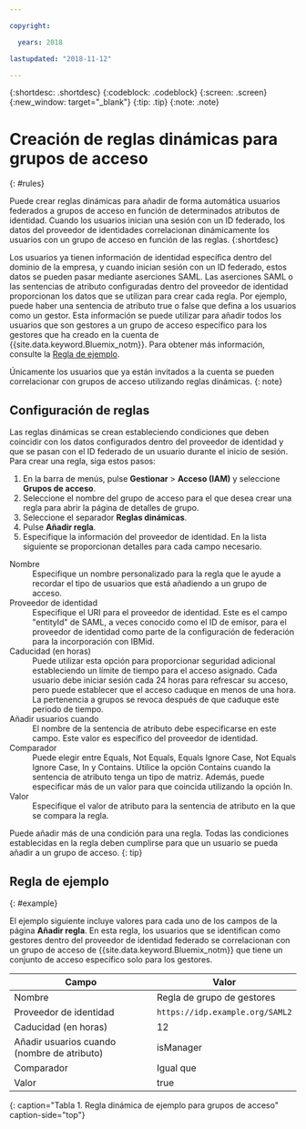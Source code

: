 ```yaml
---

copyright:

  years: 2018

lastupdated: "2018-11-12"

---
```


{:shortdesc: .shortdesc}
{:codeblock: .codeblock}
{:screen: .screen}
{:new_window: target="_blank"}
{:tip: .tip}
{:note: .note}

# Creación de reglas dinámicas para grupos de acceso
{: #rules}

Puede crear reglas dinámicas para añadir de forma automática usuarios federados a grupos de acceso en función de determinados atributos de identidad. Cuando los usuarios inician una sesión con un ID federado, los datos del proveedor de identidades correlacionan dinámicamente los usuarios con un grupo de acceso en función de las reglas.
{:shortdesc}

Los usuarios ya tienen información de identidad específica dentro del dominio de la empresa, y cuando inician sesión con un ID federado, estos datos se pueden pasar mediante aserciones SAML. Las aserciones SAML o las sentencias de atributo configuradas dentro del proveedor de identidad proporcionan los datos que se utilizan para crear cada regla. Por ejemplo, puede haber una sentencia de atributo true o false que defina a los usuarios como un gestor. Esta información se puede utilizar para añadir todos los usuarios que son gestores a un grupo de acceso específico para los gestores que ha creado en la cuenta de {{site.data.keyword.Bluemix_notm}}. Para obtener más información, consulte la [Regla de ejemplo](accessgroup_rules.html#example).

Únicamente los usuarios que ya están invitados a la cuenta se pueden correlacionar con grupos de acceso utilizando reglas dinámicas.
{: note}

## Configuración de reglas

Las reglas dinámicas se crean estableciendo condiciones que deben coincidir con los datos configurados dentro del proveedor de identidad y que se pasan con el ID federado de un usuario durante el inicio de sesión. Para crear una regla, siga estos pasos:

1. En la barra de menús, pulse **Gestionar** &gt; **Acceso (IAM)** y seleccione **Grupos de acceso**.
2. Seleccione el nombre del grupo de acceso para el que desea crear una regla para abrir la página de detalles de grupo.
3. Seleccione el separador **Reglas dinámicas**.
4. Pulse **Añadir regla**.
5. Especifique la información del proveedor de identidad. En la lista siguiente se proporcionan detalles para cada campo necesario.

<dl>
<dt>Nombre</dt>
<dd>Especifique un nombre personalizado para la regla que le ayude a recordar el tipo de usuarios que está añadiendo a un grupo de acceso.</dd>
<dt>Proveedor de identidad</dt>
<dd>Especifique el URI para el proveedor de identidad. Este es el campo "entityId" de SAML, a veces conocido como el ID de emisor, para el proveedor de identidad como parte de la configuración de federación para la incorporación con IBMid.</dd>
<dt>Caducidad (en horas)</dt>
<dd>Puede utilizar esta opción para proporcionar seguridad adicional estableciendo un límite de tiempo para el acceso asignado. Cada usuario debe iniciar sesión cada 24 horas para refrescar su acceso, pero puede establecer que el acceso caduque en menos de una hora. La pertenencia a grupos se revoca después de que caduque este periodo de tiempo.</dd>
<dt>Añadir usuarios cuando</dt>
<dd>El nombre de la sentencia de atributo debe especificarse en este campo. Este valor es específico del proveedor de identidad.</dd>
<dt>Comparador</dt>
<dd>Puede elegir entre Equals, Not Equals, Equals Ignore Case, Not Equals Ignore Case, In y Contains. Utilice la opción Contains cuando la sentencia de atributo tenga un tipo de matriz. Además, puede especificar más de un valor para que coincida utilizando la opción In.</dd>
<dt>Valor</dt>
<dd>Especifique el valor de atributo para la sentencia de atributo en la que se compara la regla.</dd>
</dl>

Puede añadir más de una condición para una regla. Todas las condiciones establecidas en la regla deben cumplirse para que un usuario se pueda añadir a un grupo de acceso.
{: tip}

## Regla de ejemplo
{: #example}

El ejemplo siguiente incluye valores para cada uno de los campos de la página **Añadir regla**. En esta regla, los usuarios que se identifican como gestores dentro del proveedor de identidad federado se correlacionan con un grupo de acceso de {{site.data.keyword.Bluemix_notm}} que tiene un conjunto de acceso específico solo para los gestores.

| Campo | Valor |
|----------|---------|
| Nombre | Regla de grupo de gestores |
| Proveedor de identidad | `https://idp.example.org/SAML2` |
| Caducidad (en horas) | 12 |
| Añadir usuarios cuando (nombre de atributo) | isManager |
| Comparador | Igual que  |
| Valor |  true |
{: caption="Tabla 1. Regla dinámica de ejemplo para grupos de acceso" caption-side="top"}
